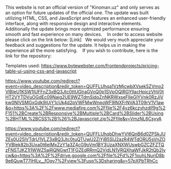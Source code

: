 This website is not an official version of "Kinoman.uz" and only serves as an option for future updates of the official one. The update was built utilizing HTML, CSS, and JavaScript and features an enhanced user-friendly interface, along with responsive design and interactive elements. Additionally the update brings more optmized performance ensuring smooth and fast experience on many devices. 
 
In order to access website please click on the link below:
[Link]
 
We would very much appreciate your feedback and suggestions for the update. It helps us in making the experience all the more satisfying. 
 
If you wish to contribute, here is the link for the repository:

Templates used:
https://www.bytewebster.com/frontendprojects/pricing-table-ui-using-css-and-javascript

https://www.youtube.com/redirect?event=video_description&redir_token=QUFFLUhqa1VzMjcwbXVsek5ZVmo2VlBIeU1KSW1lUFFnZ3xBQ3Jtc0ttUGlraGVoQ0p1SVpOQlRGYllacHpiczVhV0tHT2VYTDVuOGdEc09Najg2UE9WZTdmSjdoZnNKRWxseFlIeGlYVnk0RzJjVkw0NlVSMGxGdk9iUjY1cUk4d2pVWFMwWnpoWF9lNXFrNVA3T09rV1V1aw&q=https%3A%2F%2Fwww.mediafire.com%2Ffile%2F4vz6kczyhzdif9g%2F151%2BCreate%2BResponsive%2BMultiple%2BCard%2BSlider%2BUsing%2BHTML%2BCSS%2B%26%2BJavascript.zip%2Ffile&v=VmzNL6CsyvA

https://www.youtube.com/redirect?event=video_description&redir_token=QUFFLUhqbDhwYVl6QnB6d0ZPSkJUZEs0U25lVTdrU1VLZ3xBQ3Jtc0tuQTUwU2ZiYjB5SlJ2azR4WTdORU5sVnZOYVBIek82b3Uxa0t6elMxZzY1a3Z4cG9oVm1BY3UzaXNXWUswbGZCZFZTQzFNSTJKZ1l1WWZ5ajRQNGwtT1FGZEdRRmQ2VjdLN1VRQXhaWFJkR2tQb2Iycw&q=https%3A%2F%2Fdrive.google.com%2Ffile%2Fd%2F1ouhLNurjD8b9e6QuwT77lHILv__fOqy7%2Fview%3Fusp%3Dsharing&v=57pXPbTRhCc
